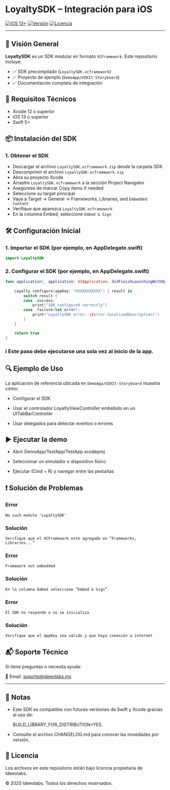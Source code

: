# LoyaltySDK – Integración para iOS

[![iOS 13+](https://img.shields.io/badge/iOS-13%2B-blue)](https://developer.apple.com/ios/)
[![Versión](https://img.shields.io/badge/Version-1.0.0-brightgreen)]()
[![Licencia](https://img.shields.io/badge/License-MIT-green)]()

---

## 📌 Visión General

**LoyaltySDK** es un SDK modular en formato `XCFramework`. Este repositorio incluye:

- ✅ SDK precompilado (`LoyaltySDK.xcframework`)
- ✅ Proyecto de ejemplo (`DemoApp/UIKIt-Storyboard`)
- ✅ Documentación completa de integración


## 🚀 Requisitos Técnicos

- Xcode 12 o superior
- iOS 13 o superior
- Swift 5+


## 📦 Instalación del SDK

### 1. Obtener el SDK

- Descargar el archivo `LoyaltySDK.xcframework.zip` desde la carpeta SDK
- Descomprimir el archivo `LoyaltySDK.xcframework.zip`
- Abra su proyecto Xcode
- Arrastre `LoyaltySDK.xcframework` a la sección Project Navigator
- Asegúrese de marcar Copy items if needed
- Seleccione su target principal
- Vaya a Target → General → Frameworks, Libraries, and `Embedded Content`
- Verifique que aparezca `LoyaltySDK.xcframework`
- En la columna Embed, seleccione `Embed & Sign`


## 🛠 Configuración Inicial

### 1. Importar el SDK (por ejemplo, en AppDelegate.swift)


```swift
import LoyaltySDK
```


### 2. Configurar el SDK (por ejemplo, en AppDelegate.swift)

```swift
func application(_ application: UIApplication, didFinishLaunchingWithOptions launchOptions: [UIApplication.LaunchOptionsKey: Any]?) -> Bool {
    
    Loyalty.configure(appKey: "XXXXXXXXXXX") { result in
        switch result {
        case .success:
            print("SDK configured correctly")
        case .failure(let error):
            print("LoyaltySDK error: \(error.localizedDescription)")
        }
    }

    return true
}
```
### ℹ️ Este paso debe ejecutarse una sola vez al inicio de la app.

## 🔍 Ejemplo de Uso
La aplicación de referencia ubicada en `DemoApp/UIKIt-Storyboard` muestra cómo:

- Configurar el SDK

- Usar el controlador LoyaltyViewController embebido en un UITabBarController

- Usar delegados para detectar eventos o errores

## ▶️ Ejecutar la demo

- Abrir DemoApp/TestApp/TestApp.xcodeproj

- Seleccionar un simulador o dispositivo físico

- Ejecutar (Cmd + R) y navegar entre las pestañas

## ❗ Solución de Problemas
### Error
    No such module 'LoyaltySDK'
### Solución

    Verifique que el XCFramework esté agregado en “Frameworks, Libraries...”
### Error
    Framework not embedded	
### Solución
    En la columna Embed seleccione “Embed & Sign”
### Error
    El SDK no responde o no se inicializa
### Solución
    Verifique que el appKey sea válido y que haya conexión a internet

## 📬 Soporte Técnico
Si tiene preguntas o necesita ayuda:

📧 Email: soporte@ideeolabs.mx

----------
## 📄 Notas
- Este SDK es compatible con futuras versiones de Swift y Xcode gracias al uso de:

    BUILD_LIBRARY_FOR_DISTRIBUTION=YES.

- Consulte el archivo CHANGELOG.md para conocer las novedades por versión.

## 📄 Licencia

Los archivos en este repositorio están bajo licencia propietaria de Ideeolabs.

© 2025 Ideeolabs. Todos los derechos reservados.
